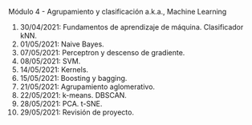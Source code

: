 Módulo 4 - Agrupamiento y clasificación
a.k.a., Machine Learning

 1) 30/04/2021: Fundamentos de aprendizaje de máquina. Clasificador kNN.
 2) 01/05/2021: Naive Bayes.
 3) 07/05/2021: Perceptron y descenso de gradiente.
 4) 08/05/2021: SVM.
 5) 14/05/2021: Kernels.
 6) 15/05/2021: Boosting y bagging.
 7) 21/05/2021: Agrupamiento aglomerativo.
 8) 22/05/2021: k-means. DBSCAN.
 9) 28/05/2021: PCA. t-SNE.
10) 29/05/2021: Revisión de proyecto.
